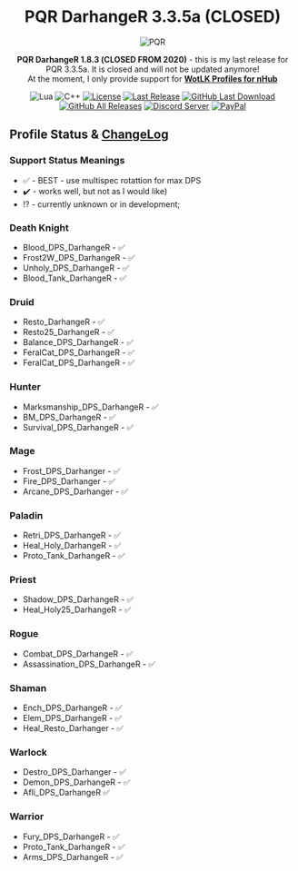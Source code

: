 <!-- markdownlint-disable MD004 MD033 -->
<div align="center">

# PQR DarhangeR 3.3.5a (CLOSED)

![PQR](https://i.ibb.co/Hxk58bY/f444fa00-f1d5-11e9-8bc4-accfe6efc61d.png)

**PQR DarhangeR 1.8.3 (СLOSED FROM 2020)** - this is my last release for PQR 3.3.5a. It is closed and will not be updated anymore!
<br>
At the moment, I only provide support for **[WotLK Profiles for nHub](https://github.com/darhanger/WotLK_Profiles_for_nHub)**

![Lua](https://img.shields.io/badge/Lua-2C2D72?style=flat-squaree&logo=lua&logoColor=white)
![C++](https://img.shields.io/badge/C%2B%2B-00599C?style=flat-squaree&logo=c%2B%2B&logoColor=white)
[![License](https://img.shields.io/github/license/darhanger/PQR_DarhangeR_3.3.5a?style=flat-square)](https://github.com/darhanger/PQR_DarhangeR_3.3.5a/releases) 
[![Last Release](https://img.shields.io/github/v/release/darhanger/PQR_DarhangeR_3.3.5a?style=flat-square)](https://github.com/darhanger/PQR_DarhangeR_3.3.5a)
[![GitHub Last Download](https://img.shields.io/github/downloads/darhanger/PQR_DarhangeR_3.3.5a/1.8.3/total?style=flat-square)](https://github.com/darhanger/PQR_DarhangeR_3.3.5a/releases)
[![GitHub All Releases](https://img.shields.io/github/downloads/darhanger/PQR_DarhangeR_3.3.5a/total?style=flat-square)](https://github.com/darhanger/PQR_DarhangeR_3.3.5a/releases)
[![Discord Server](https://img.shields.io/badge/Discord-7289DA?style=flat-squaree&logo=discord&logoColor=white)](https://discord.gg/xBFKJc6QRr)
[![PayPal](https://img.shields.io/badge/PayPal-00457C?style=flat-square&logo=paypal&logoColor=white)](https://www.paypal.com/donate/?hosted_button_id=WMPGGC32C7U7U)

</div>

## Profile Status & [ChangeLog](https://github.com/darhanger/PQR_DarhangeR_3.3.5a/wiki/ChangeLog)
### Support Status Meanings 
* ✅ - BEST - use multispec rotattion for max DPS
* ✔️ - works well, but not as I would like)
* ⁉️ - currently unknown or in development;

### Death Knight
* Blood_DPS_DarhangeR - ✅
* Frost2W_DPS_DarhangeR - ✅
* Unholy_DPS_DarhangeR - ✅
* Blood_Tank_DarhangeR - ✅

### Druid
* Resto_DarhangeR - ✅
* Resto25_DarhangeR - ✅
* Balance_DPS_DarhangeR - ✅
* FeralCat_DPS_DarhangeR - ✅
* FeralCat_DPS_DarhangeR - ✅

### Hunter
* Marksmanship_DPS_DarhangeR - ✅
* BM_DPS_DarhangeR - ✅
* Survival_DPS_DarhangeR - ✅

### Mage
* Frost_DPS_Darhanger - ✅
* Fire_DPS_Darhanger - ✅
* Arcane_DPS_Darhanger - ✅

### Paladin
* Retri_DPS_DarhangeR - ✅
* Heal_Holy_DarhangeR - ✅
* Proto_Tank_DarhangeR - ✅

### Priest
* Shadow_DPS_DarhangeR - ✅
* Heal_Holy25_DarhangeR - ✅

### Rogue
* Combat_DPS_DarhangeR - ✅
* Assassination_DPS_DarhangeR - ✅

### Shaman
* Ench_DPS_DarhangeR - ✅
* Elem_DPS_DarhangeR - ✅
* Heal_Resto_Darhanger - ✅

### Warlock
* Destro_DPS_Darhanger - ✅
* Demon_DPS_DarhangeR - ✅
* Afli_DPS_DarhangeR ✅

### Warrior
* Fury_DPS_DarhangeR - ✅
* Proto_Tank_DarhangeR - ✅
* Arms_DPS_DarhangeR - ✅
